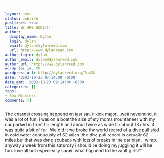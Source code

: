 ```yaml
---

layout: post
status: publish
published: true
title: WE ARE GODS!!!!
author:
  display_name: Dylan
  login: dylan
  email: dylan@dylanreed.com
  url: http://www.dylanreed.com
author_login: dylan
author_email: dylan@dylanreed.com
author_url: http://www.dylanreed.com
wordpress_id: 28
wordpress_url: http://dylanreed.org/?p=28
date: '2002-10-23 03:14:00 -0500'
date_gmt: '2002-10-23 09:14:00 -0500'
categories: []
tags:
- Sea Monsters
comments: []
---
```


The channel crossing happend on last sat. it kick major....well nevermind. it was a lot of fun. i was on a boat the size of my moms mountaneer with my car parked in front for length and about twice as wide for about 13+ hrs. it was quite a bit of fun. We did it we broke the world record of a dive pull sled in cold water continously of 52 miles. the dive pull record is actually 62 miles but that was done scubado with lots of breaks in the caribian... wimp. anyway a week from this saturday i should be doing my juggling it will be fun. love all but especieally sarah. what happend to the vault girls??
